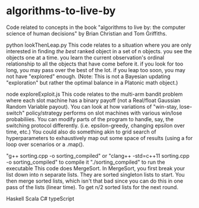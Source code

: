 # algorithms-to-live-by
Code related to concepts in the book "algorithms to live by: the computer science of human decisions" by Brian Christian and Tom Griffiths.

python lookThenLeap.py 
This code relates to a situation where you are only interested in finding *the best* ranked object in a set of n objects.
you see the objects one at a time. you learn the current observation's ordinal relationship to all the objects that have come before it.
if you look for too long, you may pass over the best of the lot. if you leap too soon, you may not have "explored" enough. 
(Note: This is not a Bayesian updating "exploration" but rather the optimal balance in a Platonic math object.)

node exploreExploit.js 
This code relates to the multi-arm bandit problem where each slot machine has a binary payoff (not a Real/float Gaussian Random Variable payout).
You can look at how variations of "win-stay, lose-switch" policy/strategy performs on slot machines with various win/lose probabiliies.
You can modify parts of the program to handle, say, the switching protocol differently. (i.e. epsilon-greedy, changing epsilon over time, etc.)
You could also do something akin to grid search of hyperparameters to exhaustively map out some space of results (using a for loop over scenarios or a .map().

"g++ sorting.cpp -o sorting_compiled" or "clang++ -std=c++11 sorting.cpp -o sorting_compiled" to compile it 
"./sorting_compiled" to run the executable
This code does MergeSort. In MergeSort, you first break your list down into n separate lists. They are sorted singleton lists to start. 
You then merge sorted lists, which isn't that bad since you can do this in one pass of the lists (linear time). To get n/2 sorted lists for the next round.

Haskell
Scala
C#
typeScript

